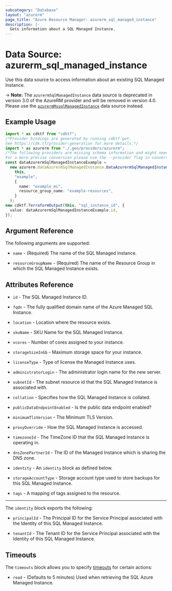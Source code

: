 ```yaml
---
subcategory: "Database"
layout: "azurerm"
page_title: "Azure Resource Manager: azurerm_sql_managed_instance"
description: |-
  Gets information about a SQL Managed Instance.
---
```


# Data Source: azurerm\_sql\_managed\_instance

Use this data source to access information about an existing SQL Managed Instance.

\-> **Note:** The `azurermSqlManagedInstance` data source is deprecated in version 3.0 of the AzureRM provider and will be removed in version 4.0. Please use the [`azurermMssqlManagedInstance`](https://registry.terraform.io/providers/hashicorp/azurerm/latest/docs/data-sources/mssql_managed_instance) data source instead.

## Example Usage

```typescript
import * as cdktf from "cdktf";
/*Provider bindings are generated by running cdktf get.
See https://cdk.tf/provider-generation for more details.*/
import * as azurerm from "./.gen/providers/azurerm";
/*The following providers are missing schema information and might need manual adjustments to synthesize correctly: azurerm.
For a more precise conversion please use the --provider flag in convert.*/
const dataAzurermSqlManagedInstanceExample =
  new azurerm.dataAzurermSqlManagedInstance.DataAzurermSqlManagedInstance(
    this,
    "example",
    {
      name: "example_mi",
      resource_group_name: "example-resources",
    }
  );
new cdktf.TerraformOutput(this, "sql_instance_id", {
  value: dataAzurermSqlManagedInstanceExample.id,
});

```

## Argument Reference

The following arguments are supported:

*   `name` - (Required) The name of the SQL Managed Instance.

*   `resourceGroupName` - (Required) The name of the Resource Group in which the SQL Managed Instance exists.

## Attributes Reference

*   `id` - The SQL Managed Instance ID.

*   `fqdn` - The fully qualified domain name of the Azure Managed SQL Instance.

*   `location` - Location where the resource exists.

*   `skuName` - SKU Name for the SQL Managed Instance.

*   `vcores` - Number of cores assigned to your instance.

*   `storageSizeInGb` - Maximum storage space for your instance.

*   `licenseType` - Type of license the Managed Instance uses.

*   `administratorLogin` - The administrator login name for the new server.

*   `subnetId` - The subnet resource id that the SQL Managed Instance is associated with.

*   `collation` - Specifies how the SQL Managed Instance is collated.

*   `publicDataEndpointEnabled` - Is the public data endpoint enabled?

*   `minimumTlsVersion` - The Minimum TLS Version.

*   `proxyOverride` - How the SQL Managed Instance is accessed.

*   `timezoneId` - The TimeZone ID that the SQL Managed Instance is operating in.

*   `dnsZonePartnerId` - The ID of the Managed Instance which is sharing the DNS zone.

*   `identity` - An `identity` block as defined below.

*   `storageAccountType` - Storage account type used to store backups for this SQL Managed Instance.

*   `tags` - A mapping of tags assigned to the resource.

***

The `identity` block exports the following:

*   `principalId` - The Principal ID for the Service Principal associated with the Identity of this SQL Managed Instance.

*   `tenantId` - The Tenant ID for the Service Principal associated with the Identity of this SQL Managed Instance.

## Timeouts

The `timeouts` block allows you to specify [timeouts](https://www.terraform.io/language/resources/syntax#operation-timeouts) for certain actions:

* `read` - (Defaults to 5 minutes) Used when retrieving the SQL Azure Managed Instance.
